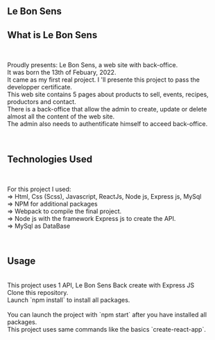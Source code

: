 ## Le Bon Sens

## What is Le Bon Sens

<br>

Proudly presents: Le Bon Sens, a web site with back-office.<br>
It was born the 13th of Febuary, 2022.<br>
It came as my first real project. I 'll presente this project to pass the developper certificate.<br>
This web site contains 5 pages about products to sell, events, recipes, productors and contact. <br>
There is a back-office that allow the admin to create, update or delete almost all the content of the web site.<br>
The admin also needs to authentificate himself to acceed back-office.

<br>

## Technologies Used

<br>

For this project I used:<br>
⇒ Html, Css (Scss), Javascript, ReactJs, Node js, Express js, MySql<br>
⇒ NPM for additional packages<br>
⇒ Webpack to compile the final project.<br>
⇒ Node js with the framework Express js to create the API.<br>
⇒ MySql as DataBase

<br>

## Usage
<br>
This project uses 1 API, Le Bon Sens Back create with Express JS<br>
Clone this repository.<br>
Launch `npm install` to install all packages.
<br>

<br>
You can launch the project with `npm start` after you have installed all packages.<br>
This project uses same commands like the basics `create-react-app`.
<br>